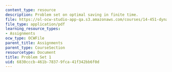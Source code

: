 ```yaml
---
content_type: resource
description: Problem set on optimal saving in finite time.
file: https://ol-ocw-studio-app-qa.s3.amazonaws.com/courses/14-451-dynamic-optimization-methods-with-applications-fall-2009/6830cccb461b78379fca41f342bb6f0d_MIT14_451F09_pset1.pdf
file_type: application/pdf
learning_resource_types:
- Assignments
ocw_type: OCWFile
parent_title: Assignments
parent_type: CourseSection
resourcetype: Document
title: Problem Set 1
uid: 6830cccb-461b-7837-9fca-41f342bb6f0d
---
```

